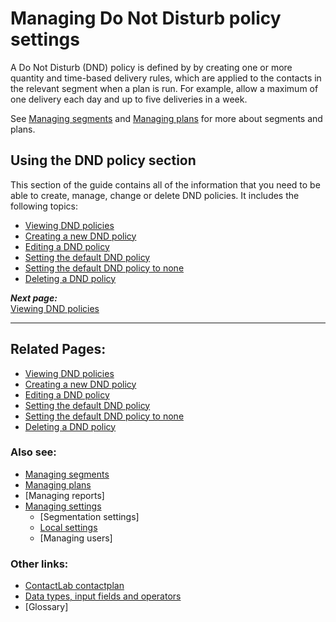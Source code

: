 # Managing Do Not Disturb policy settings

A Do Not Disturb (DND) policy is defined by by creating one or more quantity and time-based delivery rules, which are applied to the contacts in the relevant segment when a plan is run. For example, allow a maximum of one delivery each day and up to five deliveries in a week. 

See [Managing segments](ManagingSegments) and [Managing plans](ManagingPlans) for more about segments and plans.  

## Using the DND policy section

This section of the guide contains all of the information that you need to be able to create, manage, change or delete DND policies. It includes the following topics:

- [Viewing DND policies](ViewingDND)  
- [Creating a new DND policy](CreatingNewDND)  
- [Editing a DND policy](EditingDND)  
- [Setting the default DND policy](SettingDefaultDND)  
- [Setting the default DND policy to none](SettingNoDND)  
- [Deleting a DND policy](DeletingDND)  

***Next page:***  
[Viewing DND policies](ViewingDND)  

----------

## Related Pages:  

- [Viewing DND policies](ViewingDND)  
- [Creating a new DND policy](CreatingNewDND)  
- [Editing a DND policy](EditingDND)  
- [Setting the default DND policy](SettingDefaultDND)  
- [Setting the default DND policy to none](SettingNoDND)  
- [Deleting a DND policy](DeletingDND)  

### Also see:  

- [Managing segments](ManagingSegments)  
- [Managing plans](ManagingPlans)  
- [Managing reports]  
- [Managing settings](ManagingSettings)  
  - [Segmentation settings]  
  - [Local settings](LocalSettings)  
  - [Managing users]  

### Other links:  

- [ContactLab contactplan](Home)  
- [Data types, input fields and operators](InputBoxOperators)  
- [Glossary]  
